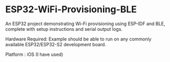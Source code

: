 # ESP32-WiFi-Provisioning-BLE
An ESP32 project demonstrating Wi-Fi provisioning using ESP-IDF and BLE, complete with setup instructions and serial output logs.



Hardware Required:
Example should be able to run on any commonly available ESP32/ESP32-S2 development board.

Platform : iOS (I have used)


